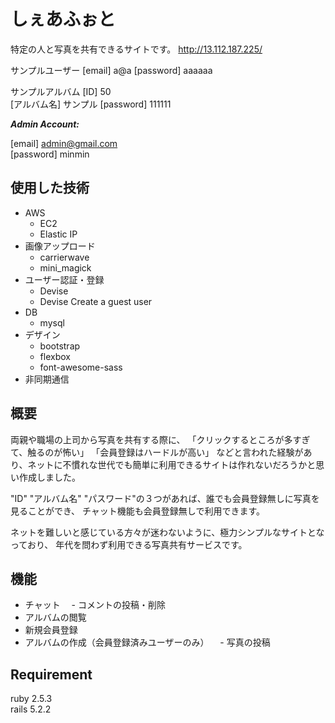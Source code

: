 # しぇあふぉと

特定の人と写真を共有できるサイトです。
http://13.112.187.225/

サンプルユーザー
[email] a@a 
[password] aaaaaa

サンプルアルバム
[ID] 50  
[アルバム名] サンプル
[password] 111111

***Admin Account:***

[email] admin@gmail.com  
[password] minmin

## 使用した技術

+ AWS
    + EC2
    + Elastic IP
+ 画像アップロード
    + carrierwave
    + mini_magick
+ ユーザー認証・登録
    + Devise
    + Devise Create a guest user
+ DB
    + mysql
+ デザイン
    + bootstrap
    + flexbox
    + font-awesome-sass
+ 非同期通信

## 概要

両親や職場の上司から写真を共有する際に、
  「クリックするところが多すぎて、触るのが怖い」
  「会員登録はハードルが高い」
などと言われた経験があり、ネットに不慣れな世代でも簡単に利用できるサイトは作れないだろうかと思い作成しました。

"ID" "アルバム名" "パスワード"の３つがあれば、誰でも会員登録無しに写真を見ることができ、
チャット機能も会員登録無しで利用できます。

ネットを難しいと感じている方々が迷わないように、極力シンプルなサイトとなっており、
年代を問わず利用できる写真共有サービスです。

## 機能

- チャット
　- コメントの投稿・削除
- アルバムの閲覧
- 新規会員登録
- アルバムの作成（会員登録済みユーザーのみ）
　- 写真の投稿

## Requirement

ruby 2.5.3  
rails 5.2.2
